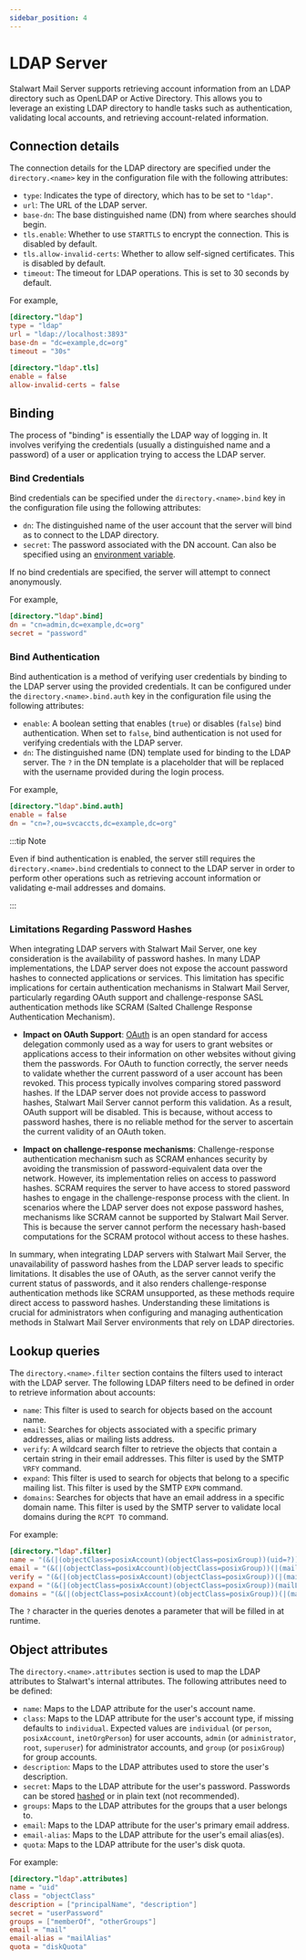 ```yaml
---
sidebar_position: 4
---
```


# LDAP Server

Stalwart Mail Server supports retrieving account information from an LDAP directory such as OpenLDAP or Active Directory. This allows you to leverage an existing LDAP directory to handle tasks such as authentication, validating local accounts, and retrieving account-related information.

## Connection details

The connection details for the LDAP directory are specified under the `directory.<name>` key in the configuration file with the following attributes:

- `type`: Indicates the type of directory, which has to be set to `"ldap"`.
- `url`: The URL of the LDAP server.
- `base-dn`: The base distinguished name (DN) from where searches should begin.
- `tls.enable`: Whether to use `STARTTLS` to encrypt the connection. This is disabled by default.
- `tls.allow-invalid-certs`: Whether to allow self-signed certificates. This is disabled by default.
- `timeout`: The timeout for LDAP operations. This is set to 30 seconds by default.

For example,

```toml
[directory."ldap"]
type = "ldap"
url = "ldap://localhost:3893"
base-dn = "dc=example,dc=org"
timeout = "30s"

[directory."ldap".tls]
enable = false
allow-invalid-certs = false
```

## Binding

The process of "binding" is essentially the LDAP way of logging in. It involves verifying the credentials (usually a distinguished name and a password) of a user or application trying to access the LDAP server.

### Bind Credentials

Bind credentials can be specified under the `directory.<name>.bind` key in the configuration file using the following attributes:

- `dn`: The distinguished name of the user account that the server will bind as to connect to the LDAP directory.
- `secret`: The password associated with the DN account. Can also be specified using an [environment variable](/docs/configuration/macros).

If no bind credentials are specified, the server will attempt to connect anonymously.

For example,

```toml
[directory."ldap".bind]
dn = "cn=admin,dc=example,dc=org"
secret = "password"
```

### Bind Authentication

Bind authentication is a method of verifying user credentials by binding to the LDAP server using the provided credentials. It can be configured under the `directory.<name>.bind.auth` key in the configuration file using the following attributes:

- `enable`: A boolean setting that enables (`true`) or disables (`false`) bind authentication. When set to `false`, bind authentication is not used for verifying credentials with the LDAP server.
- `dn`: The distinguished name (DN) template used for binding to the LDAP server. The `?` in the DN template is a placeholder that will be replaced with the username provided during the login process.

For example,

```toml
[directory."ldap".bind.auth]
enable = false
dn = "cn=?,ou=svcaccts,dc=example,dc=org"
```

:::tip Note

Even if bind authentication is enabled, the server still requires the `directory.<name>.bind` credentials to connect to the LDAP server in order to perform other operations such as retrieving account information or validating e-mail addresses and domains.

:::

### Limitations Regarding Password Hashes

When integrating LDAP servers with Stalwart Mail Server, one key consideration is the availability of password hashes. In many LDAP implementations, the LDAP server does not expose the account password hashes to connected applications or services. This limitation has specific implications for certain authentication mechanisms in Stalwart Mail Server, particularly regarding OAuth support and challenge-response SASL authentication methods like SCRAM (Salted Challenge Response Authentication Mechanism).

- **Impact on OAuth Support**: [OAuth](/docs/directory/authentication/oauth) is an open standard for access delegation commonly used as a way for users to grant websites or applications access to their information on other websites without giving them the passwords.  For OAuth to function correctly, the server needs to validate whether the current password of a user account has been revoked. This process typically involves comparing stored password hashes. If the LDAP server does not provide access to password hashes, Stalwart Mail Server cannot perform this validation. As a result, OAuth support will be disabled. This is because, without access to password hashes, there is no reliable method for the server to ascertain the current validity of an OAuth token.

- **Impact on challenge-response mechanisms**: Challenge-response authentication mechanism such as SCRAM enhances security by avoiding the transmission of password-equivalent data over the network. However, its implementation relies on access to password hashes. SCRAM requires the server to have access to stored password hashes to engage in the challenge-response process with the client. In scenarios where the LDAP server does not expose password hashes, mechanisms like SCRAM cannot be supported by Stalwart Mail Server. This is because the server cannot perform the necessary hash-based computations for the SCRAM protocol without access to these hashes.

In summary, when integrating LDAP servers with Stalwart Mail Server, the unavailability of password hashes from the LDAP server leads to specific limitations. It disables the use of OAuth, as the server cannot verify the current status of passwords, and it also renders challenge-response authentication methods like SCRAM unsupported, as these methods require direct access to password hashes. Understanding these limitations is crucial for administrators when configuring and managing authentication methods in Stalwart Mail Server environments that rely on LDAP directories.

## Lookup queries

The `directory.<name>.filter` section contains the filters used to interact with the LDAP server. The following LDAP filters need to be defined in order to retrieve information about accounts:

- `name`: This filter is used to search for objects based on the account name.
- `email`: Searches for objects associated with a specific primary addresses, alias or mailing lists address.
- `verify`: A wildcard search filter to retrieve the objects that contain a certain string in their email addresses. This filter is used by the SMTP `VRFY` command.
- `expand`: This filter is used to search for objects that belong to a specific mailing list. This filter is used by the SMTP `EXPN` command.
- `domains`: Searches for objects that have an email address in a specific domain name. This filter is used by the SMTP server to validate local domains during the `RCPT TO` command.

For example:

```toml
[directory."ldap".filter]
name = "(&(|(objectClass=posixAccount)(objectClass=posixGroup))(uid=?))"
email = "(&(|(objectClass=posixAccount)(objectClass=posixGroup))(|(mail=?)(mailAlias=?)(mailList=?)))"
verify = "(&(|(objectClass=posixAccount)(objectClass=posixGroup))(|(mail=*?*)(mailAlias=*?*)))"
expand = "(&(|(objectClass=posixAccount)(objectClass=posixGroup))(mailList=?))"
domains = "(&(|(objectClass=posixAccount)(objectClass=posixGroup))(|(mail=*@?)(mailAlias=*@?)))"
```

The `?` character in the queries denotes a parameter that will be filled in at runtime.

## Object attributes

The `directory.<name>.attributes` section is used to map the LDAP attributes to Stalwart's internal attributes. The following attributes need to be defined:

- `name`: Maps to the LDAP attribute for the user's account name.
- `class`: Maps to the LDAP attribute for the user's account type, if missing defaults to `individual`. Expected values are `individual` (or `person`, `posixAccount`, `inetOrgPerson`) for user accounts, `admin` (or `administrator`, `root`, `superuser`) for administrator accounts, and `group` (or `posixGroup`) for group accounts.
- `description`: Maps to the LDAP attributes used to store the user's description.
- `secret`: Maps to the LDAP attribute for the user's password. Passwords can be stored [hashed](/docs/directory/authentication/password) or in plain text (not recommended).
- `groups`: Maps to the LDAP attributes for the groups that a user belongs to.
- `email`: Maps to the LDAP attribute for the user's primary email address.
- `email-alias`: Maps to the LDAP attribute for the user's email alias(es).
- `quota`: Maps to the LDAP attribute for the user's disk quota.

For example:

```toml
[directory."ldap".attributes]
name = "uid"
class = "objectClass"
description = ["principalName", "description"]
secret = "userPassword"
groups = ["memberOf", "otherGroups"]
email = "mail"
email-alias = "mailAlias"
quota = "diskQuota"
```
